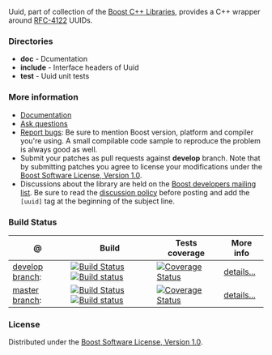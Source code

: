 Uuid, part of collection of the [Boost C++ Libraries](http://github.com/boostorg), provides a C++ wrapper around [RFC-4122](http://www.ietf.org/rfc/rfc4122.txt) UUIDs.

### Directories

* **doc** - Dcumentation
* **include** - Interface headers of Uuid
* **test** - Uuid unit tests

### More information

* [Documentation](http://boost.org/libs/uuid)
* [Ask questions](http://stackoverflow.com/questions/ask?tags=c%2B%2B,boost,boost-uuid)
* [Report bugs](https://github.com/boostorg/uuid/issues): Be sure to mention Boost version, platform and compiler you're using. A small compilable code sample to reproduce the problem is always good as well.
* Submit your patches as pull requests against **develop** branch. Note that by submitting patches you agree to license your modifications under the [Boost Software License, Version 1.0](http://www.boost.org/LICENSE_1_0.txt).
* Discussions about the library are held on the [Boost developers mailing list](http://www.boost.org/community/groups.html#main). Be sure to read the [discussion policy](http://www.boost.org/community/policy.html) before posting and add the `[uuid]` tag at the beginning of the subject line.

### Build Status

@               | Build         | Tests coverage | More info
----------------|-------------- | -------------- |-----------
[develop branch](https://github.com/boostorg/uuid/tree/develop): | [![Build Status](https://travis-ci.org/jeking3/uuid.svg?branch=develop)](https://travis-ci.org/jeking3/uuid) [![Build status](https://ci.appveyor.com/api/projects/status/dca429e710iop3jh/branch/develop?svg=true)](https://ci.appveyor.com/project/jeking3/uuid/branch/develop) | [![Coverage Status](https://coveralls.io/repos/jeking3/uuid/badge.png?branch=develop)](https://coveralls.io/r/jeking3/uuid?branch=develop)  | [details...](http://www.boost.org/development/tests/develop/developer/uuid.html)
[master branch](https://github.com/boostorg/uuid/tree/master):  | [![Build Status](https://travis-ci.org/jeking3/uuid.svg?branch=master)](https://travis-ci.org/jeking3/uuid) [![Build status](https://ci.appveyor.com/api/projects/status/dca429e710iop3jh?svg=true)](https://ci.appveyor.com/project/jeking3/uuid/branch/master) | [![Coverage Status](https://coveralls.io/repos/jeking3/uuid/badge.png?branch=master)](https://coveralls.io/r/jeking3/uuid?branch=master)  | [details...](http://www.boost.org/development/tests/master/developer/uuid.html)

### License

Distributed under the [Boost Software License, Version 1.0](http://www.boost.org/LICENSE_1_0.txt).
